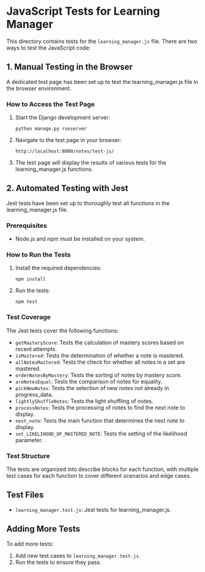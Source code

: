 # JavaScript Tests for Learning Manager

This directory contains tests for the `learning_manager.js` file. There are two ways to test the JavaScript code:

## 1. Manual Testing in the Browser

A dedicated test page has been set up to test the learning_manager.js file in the browser environment.

### How to Access the Test Page

1. Start the Django development server:
   ```
   python manage.py runserver
   ```

2. Navigate to the test page in your browser:
   ```
   http://localhost:8000/notes/test-js/
   ```

3. The test page will display the results of various tests for the learning_manager.js functions.

## 2. Automated Testing with Jest

Jest tests have been set up to thoroughly test all functions in the learning_manager.js file.

### Prerequisites

- Node.js and npm must be installed on your system.

### How to Run the Tests

1. Install the required dependencies:
   ```
   npm install
   ```

2. Run the tests:
   ```
   npm test
   ```

### Test Coverage

The Jest tests cover the following functions:

- `getMasteryScore`: Tests the calculation of mastery scores based on recent attempts.
- `isMastered`: Tests the determination of whether a note is mastered.
- `allNotesMastered`: Tests the check for whether all notes in a set are mastered.
- `orderNotesByMastery`: Tests the sorting of notes by mastery score.
- `areNotesEqual`: Tests the comparison of notes for equality.
- `pickNewNotes`: Tests the selection of new notes not already in progress_data.
- `lightlyShuffleNotes`: Tests the light shuffling of notes.
- `processNotes`: Tests the processing of notes to find the next note to display.
- `next_note`: Tests the main function that determines the next note to display.
- `set_LIKELIHOOD_OF_MASTERED_NOTE`: Tests the setting of the likelihood parameter.

### Test Structure

The tests are organized into describe blocks for each function, with multiple test cases for each function to cover different scenarios and edge cases.

## Test Files

- `learning_manager.test.js`: Jest tests for learning_manager.js.

## Adding More Tests

To add more tests:

1. Add new test cases to `learning_manager.test.js`.
2. Run the tests to ensure they pass.
